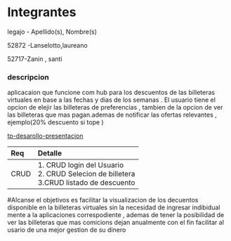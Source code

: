 # Integrantes

legajo - Apellido(s), Nombre(s)

52872 -Lanselotto,laureano

52717-Zanin , santi

### descripcion

aplicacaion que funcione com hub para los descuentos de las billeteras virtuales en base a las fechas y dias de los semanas . El usuario tiene el opcion de elejir las billeteras de preferencias , tambien de la opcion de ver las billeteras que mas pagan.ademas de notificar las ofertas relevantes , ejemplo(20% descuento si tope )

[tp-desarollo-presentacion](https://github.com/user-attachments/assets/ada48a43-4774-4326-833c-0a9c4fa79927)

|Req|Detalle|
|:-|:-|
|CRUD |1. CRUD login del Usuario<br>2. CRUD Selecion de billetera<br>3.CRUD listado de descuento|

#Alcanse 
el objetivos es facilitar la visualizacion de los decuentos disponible en la billeteras virtuales sin la necesidad de ingresar indibidual mente a la aplicaciones correspodiente , ademas de tener la posibilidad de ver las billeteras que mas comicions dejan anualmente con el fin facilitar al usario de una mejor gestion de su dinero
